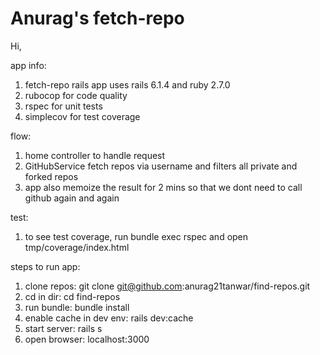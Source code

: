 # Anurag's fetch-repo

Hi,

app info:
1) fetch-repo rails app uses rails 6.1.4 and ruby 2.7.0
2) rubocop for code quality
3) rspec for unit tests
6) simplecov for test coverage

flow:
1) home controller to handle request
2) GitHubService fetch repos via username and filters all private and forked repos
3) app also memoize the result for 2 mins so that we dont need to call github again and again

test:
1) to see test coverage, run bundle exec rspec and open tmp/coverage/index.html

steps to run app:
1) clone repos: git clone git@github.com:anurag21tanwar/find-repos.git
2) cd in dir: cd find-repos
3) run bundle: bundle install
4) enable cache in dev env: rails dev:cache
5) start server: rails s
6) open browser: localhost:3000